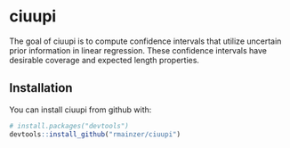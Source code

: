 
<!-- README.md is generated from README.Rmd. Please edit that file -->
ciuupi
======

The goal of ciuupi is to compute confidence intervals that utilize uncertain prior information in linear regression. These confidence intervals have desirable coverage and expected length properties.

Installation
------------

You can install ciuupi from github with:

``` r
# install.packages("devtools")
devtools::install_github("rmainzer/ciuupi")
```
